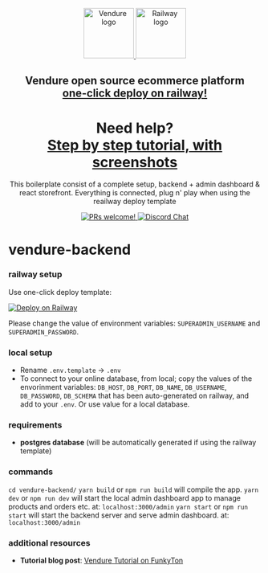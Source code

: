 <p align="center">
  <a href="https://www.vendure.io">
    <img alt="Vendure logo" src="https://demo.vendure.io/logo.png" width=100>
  </a>
  <a href="https://railway.app?referralCode=-Yg50p">
    <picture>
      <source media="(prefers-color-scheme: dark)" srcset="https://railway.app/brand/logo-dark.svg">
      <source media="(prefers-color-scheme: light)" srcset="https://railway.app/brand/logo-light.svg">
      <img alt="Railway logo" src="https://railway.app/brand/logo-light.svg" width=100>
    </picture>
  </a>
</p>

<h2 align="center">
  Vendure open source ecommerce platform<br>
  <a href="https://railway.app/template/6DeBLr?referralCode=-Yg50p">one-click deploy on railway!</a>
</h2>

<h1 align="center">
  Need help?<br>
  <a href="https://funkyton.com/vendure-tutorial/">Step by step tutorial, with screenshots</a>
</h1>





<p align="center">
This boilerplate consist of a complete setup, backend + admin dashboard & react storefront. Everything is connected, plug n' play when using the reailway deploy template</p>

<p align="center">
  <a href="https://github.com/vendure-ecommerce/vendure/blob/0b1dcb7b03ca127ac8e63540d61d13fbcc02ff9f/CONTRIBUTING.md">
    <img src="https://img.shields.io/badge/PRs-welcome-brightgreen.svg?style=flat" alt="PRs welcome!" />
  </a>
  <a href="https://www.vendure.io/community">
    <img src="https://img.shields.io/badge/chat-on%20discord-7289DA.svg" alt="Discord Chat" />
  </a>
</p>

# vendure-backend

### railway setup

Use one-click deploy template:

[![Deploy on Railway](https://railway.app/button.svg)](https://railway.app/template/6DeBLr?referralCode=-Yg50p)

Please change the value of environment variables: `SUPERADMIN_USERNAME` and `SUPERADMIN_PASSWORD`.

### local setup
- Rename `.env.template` ->  `.env`
- To connect to your online database, from local; copy the values of the envorinment variables: `DB_HOST`, `DB_PORT`, `DB_NAME`, `DB_USERNAME`, `DB_PASSWORD`, `DB_SCHEMA`
that has been auto-generated on railway, and add to your `.env`. Or use value for a local database.

### requirements
- **postgres database** (will be automatically generated if using the railway template)


### commands
`cd vendure-backend/`
`yarn build` or `npm run build` will compile the app.
`yarn dev` or `npm run dev` will start the local admin dashboard app to manage products and orders etc. at: `localhost:3000/admin`
`yarn start` or `npm run start` will start the backend server and serve admin dashboard. at: `localhost:3000/admin`

### additional resources
- **Tutorial blog post**: [Vendure Tutorial on FunkyTon](https://funkyton.com/vendure-tutorial/)
